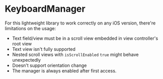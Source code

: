 # KeyboardManager

For this lightweight library to work correctly on any iOS version, there're limitations on the usage:
- Text field/view must be in a scroll view embedded in view controller's root view
- Text view isn't fully supported
- Nested scroll views with `isScrollEnabled` `true` might behave unexpectedly
- Doesn't support orientation change
- The manager is always enabled after first access.
